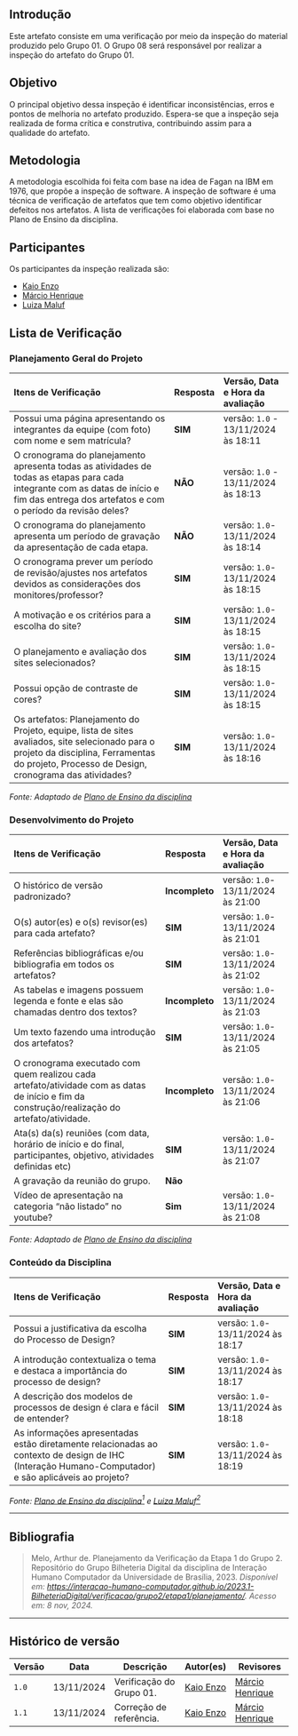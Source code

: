 ## **Introdução**
Este artefato consiste em uma verificação por meio da inspeção do material produzido pelo Grupo 01. O Grupo 08 será responsável por realizar a inspeção do artefato do Grupo 01.

## **Objetivo** 

O principal objetivo dessa inspeção é identificar inconsistências, erros e pontos de melhoria no artefato produzido. Espera-se que a inspeção seja realizada de forma crítica e construtiva, contribuindo assim para a qualidade do artefato.

## **Metodologia**
A metodologia escolhida foi feita com base na idea de Fagan na IBM em 1976, que propõe a inspeção de software. A inspeção de software é uma técnica de verificação de artefatos que tem como objetivo identificar defeitos nos artefatos. A lista de verificações foi elaborada com base no Plano de Ensino da disciplina.


## **Participantes**
Os participantes da inspeção realizada são:

- [Kaio Enzo](https://github.com/DeM4rcio) 
- [Márcio Henrique](https://github.com/DeM4rcio) 
- [Luiza Maluf](https://github.com/LuizaMaluf)


## **Lista de Verificação**

### **Planejamento Geral do Projeto**

| Itens de Verificação | Resposta | Versão, Data e Hora da avaliação |
| :---- | :---- | :---- |
| Possui uma página apresentando os integrantes da equipe (com foto) com nome e sem matrícula? | **SIM** | versão: `1.0` \- 13/11/2024 às 18:11 |
| O cronograma do planejamento apresenta todas as atividades de todas as etapas para cada integrante com as datas de início e fim das entrega dos artefatos e com o período da revisão deles? | **NÃO** | versão: `1.0` \- 13/11/2024 às 18:13 |
| O cronograma do planejamento apresenta um período de gravação da apresentação de cada etapa. | **NÃO** | versão: `1.0`\- 13/11/2024 às 18:14 |
| O cronograma prever um período de revisão/ajustes nos artefatos devidos as considerações dos monitores/professor? | **SIM** | versão: `1.0`\- 13/11/2024 às 18:15 |
| A motivação e os critérios para a escolha do site? | **SIM** | versão: `1.0`\- 13/11/2024 às 18:15 |
| O planejamento e avaliação dos sites selecionados? | **SIM** | versão: `1.0`\- 13/11/2024 às 18:15 |
| Possui opção de contraste de cores? | **SIM** | versão: `1.0`\- 13/11/2024 às 18:15 |
| Os artefatos: Planejamento do Projeto, equipe, lista de sites avaliados, site selecionado para o projeto da disciplina, Ferramentas do projeto, Processo de Design, cronograma das atividades? | **SIM** | versão: `1.0`\- 13/11/2024 às 18:16 |

*Fonte: Adaptado de [Plano de Ensino da disciplina](http://../../../assets/documentos/Plano_de_Ensino.pdf)*

### **Desenvolvimento do Projeto**

| Itens de Verificação | Resposta | Versão, Data e Hora da avaliação |
| :---- | :---- | :---- |
| O histórico de versão padronizado? | **Incompleto** | versão: `1.0`\- 13/11/2024 às 21:00 |
| O(s) autor(es) e o(s) revisor(es) para cada artefato? | **SIM** | versão: `1.0`\- 13/11/2024 às 21:01 |
| Referências bibliográficas e/ou bibliografia em todos os artefatos? | **SIM** | versão: `1.0`\- 13/11/2024 às 21:02 |
| As tabelas e imagens possuem legenda e fonte e elas são chamadas dentro dos textos? | **Incompleto** | versão: `1.0`\- 13/11/2024 às 21:03 |
| Um texto fazendo uma introdução dos artefatos? | **SIM** | versão: `1.0`\- 13/11/2024 às 21:05 |
| O cronograma executado com quem realizou cada artefato/atividade com as datas de início e fim da construção/realização do artefato/atividade. | **Incompleto** | versão: `1.0`\- 13/11/2024 às 21:06 |
| Ata(s) da(s) reuniões (com data, horário de início e do final, participantes, objetivo, atividades definidas etc) | **SIM** | versão: `1.0`\- 13/11/2024 às 21:07 |
| A gravação da reunião do grupo. | **Não** |  |
| Vídeo de apresentação na categoria “não listado” no youtube? | **Sim** | versão: `1.0`\- 13/11/2024 às 21:08 |

*Fonte: Adaptado de [Plano de Ensino da disciplina](http://../../../assets/documentos/Plano_de_Ensino.pdf)*

### **Conteúdo da Disciplina**

| Itens de Verificação | Resposta | Versão, Data e Hora da avaliação |
| :---- | :---- | :---- |
| Possui a justificativa da escolha do Processo de Design? | **SIM** | versão: `1.0`\- 13/11/2024 às 18:17 |
| A introdução contextualiza o tema e destaca a importância do processo de design? | **SIM** | versão: `1.0`\- 13/11/2024 às 18:17 |
| A descrição dos modelos de processos de design é clara e fácil de entender? | **SIM** | versão: `1.0`\- 13/11/2024 às 18:18 |
| As informações apresentadas estão diretamente relacionadas ao contexto de design de IHC (Interação Humano-Computador) e são aplicáveis ao projeto? | **SIM** | versão: `1.0`\- 13/11/2024 às 18:19 |

_Fonte: [Plano de Ensino da disciplina](../../../assets/documentos/Plano_de_Ensino.pdf)<a id="anchor_1" href="#REF"><sup>1</sup></a> e [Luiza Maluf](https://github.com/LuizaMaluf)<a id="REF" href="#lista-de-verificação"><sup>2</sup></a>_

---
## __Bibliografia__

>Melo, Arthur de. Planejamento da Verificação da Etapa 1 do Grupo 2. Repositório do Grupo Bilheteria Digital da disciplina de Interação Humano Computador da Universidade de Brasília, 2023. _Disponível em: <https://interacao-humano-computador.github.io/2023.1-BilheteriaDigital/verificacao/grupo2/etapa1/planejamento/>. Acesso em: 8 nov, 2024._

---

## __Histórico de versão__

| Versão |    Data    |      Descrição      |             Autor(es)                        | Revisores |
|--------|------------|---------------------|----------------------------------------------|-----------|
| `1.0`  | 13/11/2024 | Verificação do Grupo 01. | [Kaio Enzo](https://github.com/kaioenzo) | [Márcio Henrique](https://github.com/DeM4rcio) |
| `1.1`  | 13/11/2024 | Correção de referência. | [Kaio Enzo](https://github.com/kaioenzo) | [Márcio Henrique](https://github.com/DeM4rcio) |